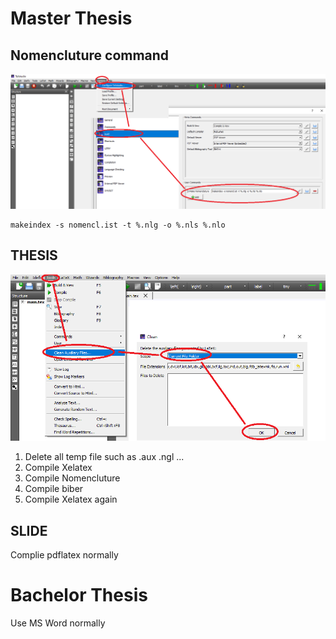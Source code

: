 # Master Thesis
## Nomencluture command
![](/src/nomen_cmd.png)
```
makeindex -s nomencl.ist -t %.nlg -o %.nls %.nlo
```

## THESIS
![](/src/clr_aux_file.png)

1. Delete all temp file such as .aux .ngl ...
2. Compile Xelatex
3. Compile Nomencluture
4. Compile biber
5. Compile Xelatex again

## SLIDE
Complie pdflatex normally

# Bachelor Thesis
Use MS Word normally
